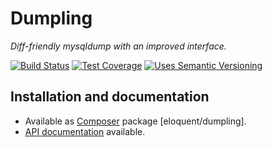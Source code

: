 # Dumpling

*Diff-friendly mysqldump with an improved interface.*

[![Build Status]][Latest build]
[![Test Coverage]][Test coverage report]
[![Uses Semantic Versioning]][SemVer]

## Installation and documentation

* Available as [Composer] package [eloquent/dumpling].
* [API documentation] available.

<!-- References -->

[API documentation]: http://lqnt.co/dumpling/artifacts/documentation/api/
[Build Status]: https://api.travis-ci.org/eloquent/dumpling.png?branch=master
[Composer]: http://getcomposer.org/
[eloquent/lockbox]: https://packagist.org/packages/eloquent/lockbox
[Latest build]: https://travis-ci.org/eloquent/dumpling
[SemVer]: http://semver.org/
[Test coverage report]: https://coveralls.io/r/eloquent/dumpling
[Test Coverage]: https://coveralls.io/repos/eloquent/dumpling/badge.png?branch=master
[Uses Semantic Versioning]: http://b.repl.ca/v1/semver-yes-brightgreen.png

